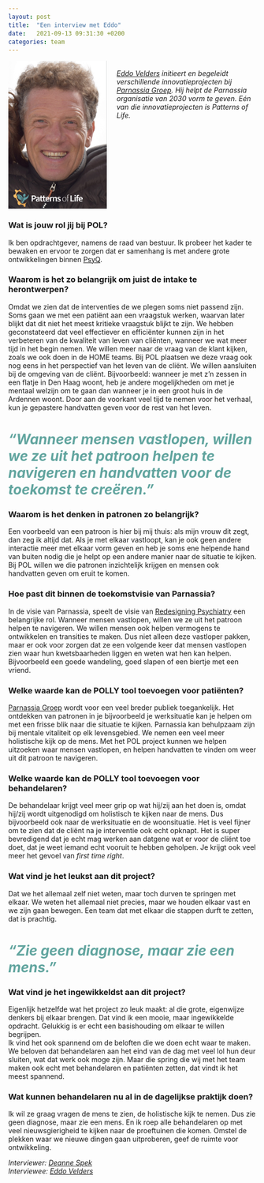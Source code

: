 ```yaml
---
layout: post
title:  "Een interview met Eddo"
date:   2021-09-13 09:31:30 +0200
categories: team
---
```

<style type="text/css">
  img[alt=teamimage] {
   width:200px;
   height:300px;
   float:left;
   margin-right: 20px;
}
</style>

![teamimage](/assets/team/eddo.jpg)

<br>*[Eddo Velders] initieert en begeleidt verschillende innovatieprojecten bij
[Parnassia Groep]. Hij helpt de Parnassia organisatie van 2030 vorm te geven.
Eén van die innovatieprojecten is Patterns of Life.*
<div style="clear: both;"></div>

### Wat is jouw rol jij bij POL?
Ik ben opdrachtgever, namens de raad van bestuur. Ik probeer het kader te bewaken en ervoor te zorgen dat er samenhang is met andere grote ontwikkelingen binnen [PsyQ].  

### Waarom is het zo belangrijk om juist de intake te herontwerpen?
Omdat we zien dat de interventies de we plegen soms niet passend zijn. Soms gaan we met een patiënt aan een vraagstuk werken, waarvan later blijkt dat dit niet het meest kritieke vraagstuk blijkt te zijn. We hebben geconstateerd dat veel effectiever en efficiënter kunnen zijn in het verbeteren van de kwaliteit van leven van cliënten, wanneer we wat meer tijd in het begin nemen. We willen meer naar de vraag van de klant kijken, zoals we ook doen in de HOME teams. Bij POL plaatsen we deze vraag ook nog eens in het perspectief van het leven van de cliënt. We willen aansluiten bij de omgeving van de cliënt. Bijvoorbeeld: wanneer je met z’n zessen in een flatje in Den Haag woont, heb je andere mogelijkheden om met je mentaal welzijn om te gaan dan wanneer je in een groot huis in de Ardennen woont. Door aan de voorkant veel tijd te nemen voor het verhaal, kun je gepastere handvatten geven voor de rest van het leven. 

# <span style="color:#62A59F">*“Wanneer mensen vastlopen, willen we ze uit het patroon helpen te navigeren en handvatten voor de toekomst te creëren.”*</span>

### Waarom is het denken in patronen zo belangrijk?
Een voorbeeld van een patroon is hier bij mij thuis: als mijn vrouw dit zegt, dan zeg ik altijd dat. Als je met elkaar vastloopt, kan je ook geen andere interactie meer met elkaar vorm geven en heb je soms ene helpende hand van buiten nodig die je helpt op een andere manier naar de situatie te kijken. Bij POL willen we die patronen inzichtelijk krijgen en mensen ook handvatten geven om eruit te komen. 

### Hoe past dit binnen de toekomstvisie van Parnassia?
In de visie van Parnassia, speelt de visie van [Redesigning Psychiatry] een belangrijke rol. Wanneer mensen vastlopen, willen we ze uit het patroon helpen te navigeren. We willen mensen ook helpen vermogens te ontwikkelen en transities te maken. Dus niet alleen deze vastloper pakken, maar er ook voor zorgen dat ze een volgende keer dat mensen vastlopen zien waar hun kwetsbaarheden liggen en weten wat hen kan helpen. Bijvoorbeeld een goede wandeling, goed slapen of een biertje met een vriend. 

### Welke waarde kan de POLLY tool toevoegen voor patiënten?
[Parnassia Groep] wordt voor een veel breder publiek toegankelijk. Het ontdekken van patronen in je bijvoorbeeld je werksituatie kan je helpen om met een frisse blik naar die situatie te kijken. Parnassia kan behulpzaam zijn bij mentale vitaliteit op elk levensgebied. We nemen een veel meer holistische kijk op de mens. Met het POL project kunnen we helpen uitzoeken waar mensen vastlopen, en helpen handvatten te vinden om weer uit dit patroon te navigeren.   

### Welke waarde kan de POLLY tool toevoegen voor behandelaren?
De behandelaar krijgt veel meer grip op wat hij/zij aan het doen is, omdat hij/zij wordt uitgenodigd om holistisch te kijken naar de mens. Dus bijvoorbeeld ook naar de werksituatie en de woonsituatie. Het is veel fijner om te zien dat de cliënt na je interventie ook echt opknapt. Het is super bevredigend dat je echt mag werken aan datgene wat er voor de cliënt toe doet, dat je weet iemand echt vooruit te hebben geholpen. Je krijgt ook veel meer het gevoel van *first time right*.

### Wat vind je het leukst aan dit project?
Dat we het allemaal zelf niet weten, maar toch durven te springen met elkaar. We weten het allemaal niet precies, maar we houden elkaar vast en we zijn gaan bewegen. Een team dat met elkaar die stappen durft te zetten, dat is prachtig.

# <span style="color:#62A59F">*“Zie geen diagnose, maar zie een mens.”*</span>

### Wat vind je het ingewikkeldst aan dit project?
Eigenlijk hetzelfde wat het project zo leuk maakt: al die grote, eigenwijze denkers bij elkaar brengen. Dat vind ik een mooie, maar ingewikkelde opdracht. Gelukkig is er echt een basishouding om elkaar te willen begrijpen.<br>
Ik vind het ook spannend om de beloften die we doen echt waar te maken. We beloven dat behandelaren aan het eind van de dag met veel lol hun deur sluiten, wat dat werk ook moge zijn. Maar die spring die wij met het team maken ook echt met behandelaren en patiënten zetten, dat vindt ik het meest spannend.  


### Wat kunnen behandelaren nu al in de dagelijkse praktijk doen?
Ik wil ze graag vragen de mens te zien, de holistische kijk te nemen. Dus zie geen diagnose, maar zie een mens. En ik roep alle behandelaren op met veel nieuwsgierigheid te kijken naar de proeftuinen die komen. Omstel de plekken waar we nieuwe dingen gaan uitproberen, geef de ruimte voor ontwikkeling. 

*Interviewer: [Deanne Spek]*<br>
*Interviewee: [Eddo Velders]*

[PsyQ]: https://www.psyq.nl/
[Parnassia Groep]: https://www.parnassiagroep.nl/
[Redesigning Psychiatry]: https://www.redesigningpsychiatry.org/
[Eddo Velders]: https://www.patternsoflife.nl/team/eddo
[Deanne Spek]: https://www.patternsoflife.nl/team/deanne